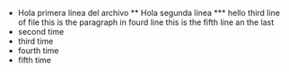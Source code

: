 * Hola primera línea del archivo
** Hola segunda línea
*** hello third line of file
this is the paragraph in fourd line
this is the fifth line an the last
* second time
* third time
* fourth time
* fifth time
